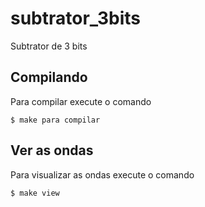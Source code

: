 # subtrator_3bits

Subtrator de 3 bits

## Compilando

Para compilar execute o comando


    $ make para compilar

## Ver as ondas

Para visualizar as ondas execute o comando


    $ make view
